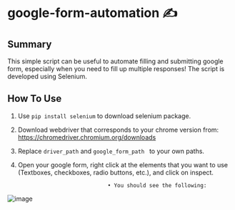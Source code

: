 # google-form-automation ✍️

## Summary
This simple script can be useful to automate filling and submitting google form, especially when you need to fill up multiple responses! 
The script is developed using Selenium.

## How To Use
1. Use ```pip install selenium``` to download selenium package.
2. Download webdriver that corresponds to your chrome version from: https://chromedriver.chromium.org/downloads
3. Replace ```driver_path``` and ```google_form_path ``` to your own paths.
4. Open your google form, right click at the  elements that you want to use (Textboxes, checkboxes, radio buttons, etc.), and click on inspect.

                                   • You should see the following:  
![image](https://github.com/Jy158654/google-form-automation/assets/77066380/c7bc0e11-72bd-496b-aa27-511d8837ff01)

